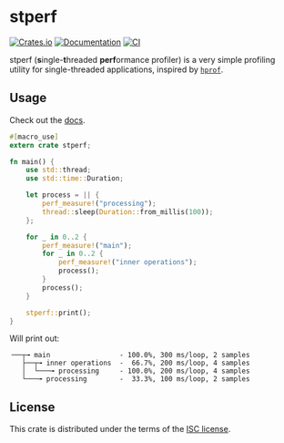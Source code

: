 # stperf
[![Crates.io](https://img.shields.io/crates/d/stperf.svg)](https://crates.io/crates/stperf)
[![Documentation](https://docs.rs/stperf/badge.svg)](https://docs.rs/stperf)
[![CI](https://img.shields.io/travis/neonmoe/stperf/0.1.3.svg)](https://travis-ci.org/neonmoe/stperf)

stperf (**s**ingle-**t**hreaded **perf**ormance profiler) is a very
simple profiling utility for single-threaded applications, inspired by
[`hprof`](https://crates.io/crates/hprof).

## Usage
Check out the [docs](https://docs.rs/stperf).

```rust
#[macro_use]
extern crate stperf;

fn main() {
    use std::thread;
    use std::time::Duration;

    let process = || {
        perf_measure!("processing");
        thread::sleep(Duration::from_millis(100));
    };

    for _ in 0..2 {
        perf_measure!("main");
        for _ in 0..2 {
            perf_measure!("inner operations");
            process();
        }
        process();
    }

    stperf::print();
}
```

Will print out:

```
╶──┬╼ main                 - 100.0%, 300 ms/loop, 2 samples
   ├──┬╼ inner operations  -  66.7%, 200 ms/loop, 4 samples
   │  └───╼ processing     - 100.0%, 200 ms/loop, 4 samples
   └───╼ processing        -  33.3%, 100 ms/loop, 2 samples
```

## License
This crate is distributed under the terms of the [ISC license](COPYING.md).
